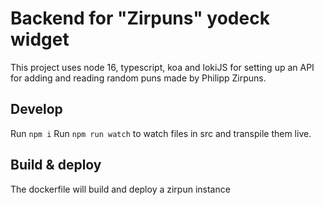 # Backend for "Zirpuns" yodeck widget

This project uses node 16, typescript, koa and lokiJS for setting up an API for adding and reading random
puns made by Philipp Zirpuns.

## Develop

Run `npm i`
Run `npm run watch` to watch files in src and transpile them live.

## Build & deploy

The dockerfile will build and deploy a zirpun instance
